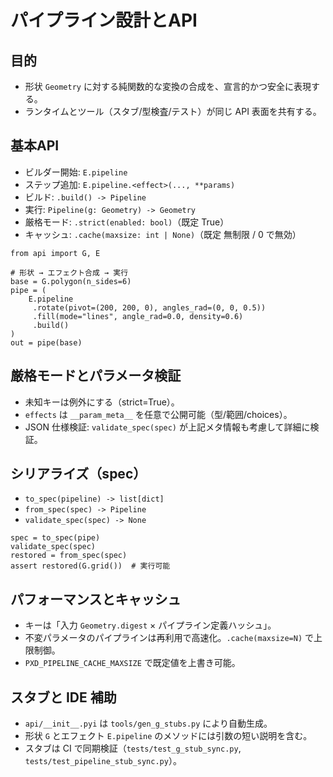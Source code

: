 # パイプライン設計とAPI

## 目的
- 形状 `Geometry` に対する純関数的な変換の合成を、宣言的かつ安全に表現する。
- ランタイムとツール（スタブ/型検査/テスト）が同じ API 表面を共有する。

## 基本API

- ビルダー開始: `E.pipeline`
- ステップ追加: `E.pipeline.<effect>(..., **params)`
- ビルド: `.build() -> Pipeline`
- 実行: `Pipeline(g: Geometry) -> Geometry`
- 厳格モード: `.strict(enabled: bool)`（既定 True）
- キャッシュ: `.cache(maxsize: int | None)`（既定 無制限 / 0 で無効）

```
from api import G, E

# 形状 → エフェクト合成 → 実行
base = G.polygon(n_sides=6)
pipe = (
    E.pipeline
     .rotate(pivot=(200, 200, 0), angles_rad=(0, 0, 0.5))
     .fill(mode="lines", angle_rad=0.0, density=0.6)
     .build()
)
out = pipe(base)
```

## 厳格モードとパラメータ検証
- 未知キーは例外にする（strict=True）。
- `effects` は `__param_meta__` を任意で公開可能（型/範囲/choices）。
- JSON 仕様検証: `validate_spec(spec)` が上記メタ情報も考慮して詳細に検証。

## シリアライズ（spec）
- `to_spec(pipeline) -> list[dict]`
- `from_spec(spec) -> Pipeline`
- `validate_spec(spec) -> None`

```
spec = to_spec(pipe)
validate_spec(spec)
restored = from_spec(spec)
assert restored(G.grid())  # 実行可能
```

## パフォーマンスとキャッシュ
- キーは「入力 `Geometry.digest` × パイプライン定義ハッシュ」。
- 不変パラメータのパイプラインは再利用で高速化。`.cache(maxsize=N)` で上限制御。
- `PXD_PIPELINE_CACHE_MAXSIZE` で既定値を上書き可能。

## スタブと IDE 補助
- `api/__init__.pyi` は `tools/gen_g_stubs.py` により自動生成。
- 形状 `G` とエフェクト `E.pipeline` のメソッドには引数の短い説明を含む。
- スタブは CI で同期検証（`tests/test_g_stub_sync.py`, `tests/test_pipeline_stub_sync.py`）。
